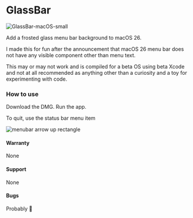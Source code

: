 # GlassBar

![GlassBar-macOS-small](https://github.com/user-attachments/assets/1725f69a-aa68-4953-8f89-dcd02842eba8)


Add a frosted glass menu bar background to macOS 26.

I made this for fun after the announcement that macOS 26 menu bar does not have any visible component other than menu text.

This may or may not work and is compiled for a beta OS using beta Xcode and not at all recommended as anything other than a curiosity and a toy for experimenting with code.

### How to use

Download the DMG. Run the app. 

To quit, use the status bar menu item 

![menubar arrow up rectangle](https://github.com/user-attachments/assets/a9d6d183-d6ef-4e45-9c87-15f1d669ab3f)


#### Warranty

None

#### Support

None

#### Bugs

Probably 🙂 



